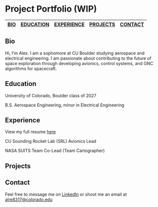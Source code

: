 # Project Portfolio (WIP)

| [**BIO**](#bio) | [**EDUCATION**](#education) | [**EXPERIENCE**](#experience) | [**PROJECTS**](#projects) | [**CONTACT**](#contact) |
|-----------------|-----------------------------|-------------------------------|---------------------------|-------------------------|
## Bio <a name="bio"></a>

Hi, I'm Alex. I am a sophomore at CU Boulder studying aerospace and electrical engineering. I am passionate about contributing to the future of space exploration through developing avionics, control systems, and GNC algorithms for spacecraft.

## Education <a name="edu"></a>

University of Colorado, Boulder class of 2027

B.S. Aerospace Engineering, minor in Electrical Engineering

## Experience <a name="exp"></a>

View my full resume [here](Alex_Reich_2024-7_Resume.pdf)

CU Sounding Rocket Lab (SRL) Avionics Lead

NASA SUITS Team Co-Lead (Team Cartographer)

## Projects <a name="proj"></a>

<!-- [General Engineering Projects](https://areich128.github.io/Projects/projects.html)

[Software Projects](https://areich128.github.io/Software/software.html)

[Circuit Design Projects](https://areich128.github.io/CircuitDesign/circuitdes.html) -->

## Contact <a name="contact"></a>

Feel free to message me on [LinkedIn](https://www.linkedin.com/in/alex-reich-650683252/) or shoot me an email at [alre8317@colorado.edu](alre8317@colorado.edu)